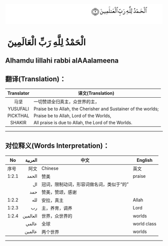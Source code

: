 ![001_002](images/001_002.gif)

#  الْحَمْدُ لِلَّهِ رَبِّ الْعَالَمِينَ 

## Alhamdu lillahi rabbi alAAalameena

## 翻译(Translation)：

|Translator | 译文(Translation)|
|:---:|---|
|马坚 | 一切赞颂全归真主，众世界的主， |
|YUSUFALI | Praise be to Allah, the Cherisher and Sustainer of the worlds; |
|PICKTHAL | Praise be to Allah, Lord of the Worlds, |
|SHAKIR | All praise is due to Allah, the Lord of the Worlds. |

---

## 对位释义(Words Interpretation)：

|No | العربية | 中文 | English|
|---|---:|---|---|
|序号|阿文|Chinese|英文|
|1:2.1 | الحمد | 赞美 | praise|
|  | ال | 冠词，限制动词，形容词做名词，类似于“的”	||
|  | حمد | 赞美，赞颂，感谢 ||
|1:2.2 | لله | 安拉，真主 | Allah|
|1:2.3 | رب | 主，养育，调养 | Lord|
|1:2.4 | العالمين | 世界，众世界的 | worlds|
|	| عالمي | 全球 | world class|
|	| عالمين | 两个世界 | worlds|

---

